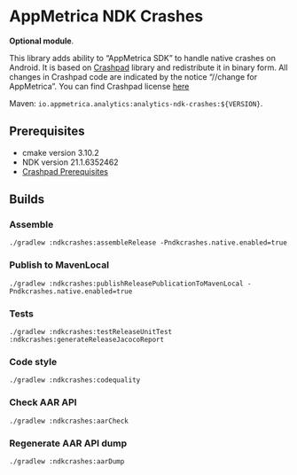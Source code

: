 # AppMetrica NDK Crashes

**Optional module**.

This library adds ability to “AppMetrica SDK” to handle native crashes on Android.
It is based on [Crashpad](https://chromium.googlesource.com/crashpad/crashpad/+/refs/heads/main) library and redistribute it in binary form.
All changes in Crashpad code are indicated by the notice “//change for AppMetrica”.
You can find Crashpad license [here](https://chromium.googlesource.com/crashpad/crashpad/+/refs/heads/main/LICENSE)

Maven: `io.appmetrica.analytics:analytics-ndk-crashes:${VERSION}`.

## Prerequisites

- cmake version 3.10.2
- NDK version 21.1.6352462
- [Crashpad Prerequisites](https://chromium.googlesource.com/crashpad/crashpad/+/HEAD/doc/developing.md#prerequisites)

## Builds

### Assemble

`./gradlew :ndkcrashes:assembleRelease -Pndkcrashes.native.enabled=true`

### Publish to MavenLocal

`./gradlew :ndkcrashes:publishReleasePublicationToMavenLocal -Pndkcrashes.native.enabled=true`

### Tests

`./gradlew :ndkcrashes:testReleaseUnitTest :ndkcrashes:generateReleaseJacocoReport`

### Code style

`./gradlew :ndkcrashes:codequality`

### Check AAR API

`./gradlew :ndkcrashes:aarCheck`

### Regenerate AAR API dump

`./gradlew :ndkcrashes:aarDump`
